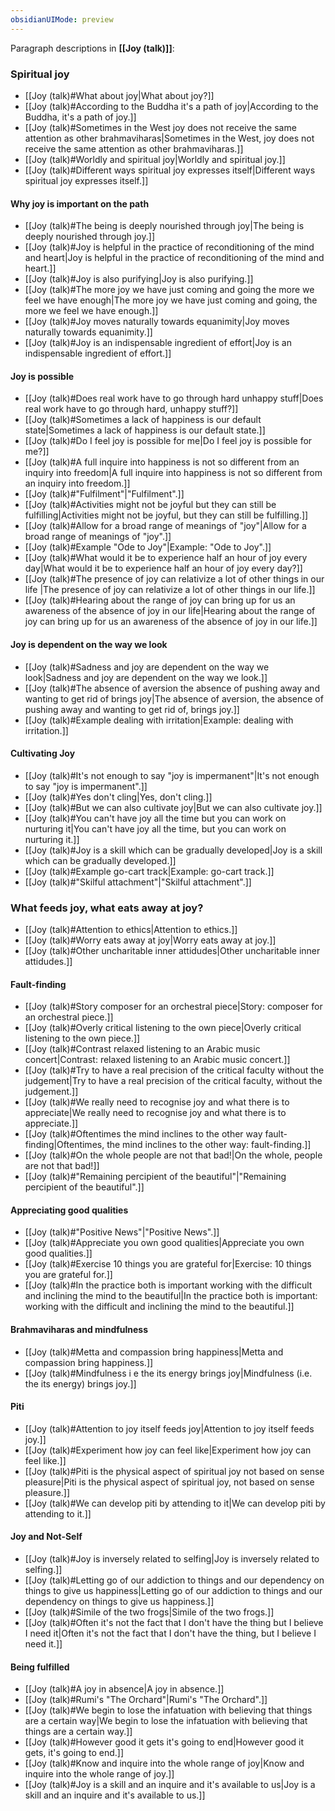 ```yaml
---
obsidianUIMode: preview
---
```

Paragraph descriptions in **[[Joy (talk)]]**:
### Spiritual joy
- [[Joy (talk)#What about joy|What about joy?]]
- [[Joy (talk)#According to the Buddha it's a path of joy|According to the Buddha, it's a path of joy.]]
- [[Joy (talk)#Sometimes in the West joy does not receive the same attention as other brahmaviharas|Sometimes in the West, joy does not receive the same attention as other brahmaviharas.]]
- [[Joy (talk)#Worldly and spiritual joy|Worldly and spiritual joy.]]
- [[Joy (talk)#Different ways spiritual joy expresses itself|Different ways spiritual joy expresses itself.]]
#### Why joy is important on the path
- [[Joy (talk)#The being is deeply nourished through joy|The being is deeply nourished through joy.]]
- [[Joy (talk)#Joy is helpful in the practice of reconditioning of the mind and heart|Joy is helpful in the practice of reconditioning of the mind and heart.]]
- [[Joy (talk)#Joy is also purifying|Joy is also purifying.]]
- [[Joy (talk)#The more joy we have just coming and going the more we feel we have enough|The more joy we have just coming and going, the more we feel we have enough.]]
- [[Joy (talk)#Joy moves naturally towards equanimity|Joy moves naturally towards equanimity.]]
- [[Joy (talk)#Joy is an indispensable ingredient of effort|Joy is an indispensable ingredient of effort.]]
#### Joy is possible
- [[Joy (talk)#Does real work have to go through hard unhappy stuff|Does real work have to go through hard, unhappy stuff?]]
- [[Joy (talk)#Sometimes a lack of happiness is our default state|Sometimes a lack of happiness is our default state.]]
- [[Joy (talk)#Do I feel joy is possible for me|Do I feel joy is possible for me?]]
- [[Joy (talk)#A full inquire into happiness is not so different from an inquiry into freedom|A full inquire into happiness is not so different from an inquiry into freedom.]]
- [[Joy (talk)#"Fulfilment"|"Fulfilment".]]
- [[Joy (talk)#Activities might not be joyful but they can still be fulfilling|Activities might not be joyful, but they can still be fulfilling.]]
- [[Joy (talk)#Allow for a broad range of meanings of "joy"|Allow for a broad range of meanings of "joy".]]
- [[Joy (talk)#Example "Ode to Joy"|Example: "Ode to Joy".]]
- [[Joy (talk)#What would it be to experience half an hour of joy every day|What would it be to experience half an hour of joy every day?]]
- [[Joy (talk)#The presence of joy can relativize a lot of other things in our life |The presence of joy can relativize a lot of other things in our life.]]
- [[Joy (talk)#Hearing about the range of joy can bring up for us an awareness of the absence of joy in our life|Hearing about the range of joy can bring up for us an awareness of the absence of joy in our life.]]
#### Joy is dependent on the way we look
- [[Joy (talk)#Sadness and joy are dependent on the way we look|Sadness and joy are dependent on the way we look.]]
- [[Joy (talk)#The absence of aversion the absence of pushing away and wanting to get rid of brings joy|The absence of aversion, the absence of pushing away and wanting to get rid of, brings joy.]]
- [[Joy (talk)#Example dealing with irritation|Example: dealing with irritation.]]
#### Cultivating Joy
- [[Joy (talk)#It's not enough to say "joy is impermanent"|It's not enough to say "joy is impermanent".]]
- [[Joy (talk)#Yes don't cling|Yes, don't cling.]]
- [[Joy (talk)#But we can also cultivate joy|But we can also cultivate joy.]]
- [[Joy (talk)#You can't have joy all the time but you can work on nurturing it|You can't have joy all the time, but you can work on nurturing it.]]
- [[Joy (talk)#Joy is a skill which can be gradually developed|Joy is a skill which can be gradually developed.]]
- [[Joy (talk)#Example go-cart track|Example: go-cart track.]]
- [[Joy (talk)#"Skilful attachment"|"Skilful attachment".]]
### What feeds joy, what eats away at joy?
- [[Joy (talk)#Attention to ethics|Attention to ethics.]]
- [[Joy (talk)#Worry eats away at joy|Worry eats away at joy.]]
- [[Joy (talk)#Other uncharitable inner attidudes|Other uncharitable inner attidudes.]]
#### Fault-finding
- [[Joy (talk)#Story composer for an orchestral piece|Story: composer for an orchestral piece.]]
- [[Joy (talk)#Overly critical listening to the own piece|Overly critical listening to the own piece.]]
- [[Joy (talk)#Contrast relaxed listening to an Arabic music concert|Contrast: relaxed listening to an Arabic music concert.]]
- [[Joy (talk)#Try to have a real precision of the critical faculty without the judgement|Try to have a real precision of the critical faculty, without the judgement.]]
- [[Joy (talk)#We really need to recognise joy and what there is to appreciate|We really need to recognise joy and what there is to appreciate.]]
- [[Joy (talk)#Oftentimes the mind inclines to the other way fault-finding|Oftentimes, the mind inclines to the other way: fault-finding.]]
- [[Joy (talk)#On the whole people are not that bad!|On the whole, people are not that bad!]]
- [[Joy (talk)#"Remaining percipient of the beautiful"|"Remaining percipient of the beautiful".]]
#### Appreciating good qualities
- [[Joy (talk)#"Positive News"|"Positive News".]]
- [[Joy (talk)#Appreciate you own good qualities|Appreciate you own good qualities.]]
- [[Joy (talk)#Exercise 10 things you are grateful for|Exercise: 10 things you are grateful for.]]
- [[Joy (talk)#In the practice both is important working with the difficult and inclining the mind to the beautiful|In the practice both is important: working with the difficult and inclining the mind to the beautiful.]]
#### Brahmaviharas and mindfulness
- [[Joy (talk)#Metta and compassion bring happiness|Metta and compassion bring happiness.]]
- [[Joy (talk)#Mindfulness i e the its energy brings joy|Mindfulness (i.e. the its energy) brings joy.]]
#### Piti
- [[Joy (talk)#Attention to joy itself feeds joy|Attention to joy itself feeds joy.]]
- [[Joy (talk)#Experiment how joy can feel like|Experiment how joy can feel like.]]
- [[Joy (talk)#Piti is the physical aspect of spiritual joy not based on sense pleasure|Piti is the physical aspect of spiritual joy, not based on sense pleasure.]]
- [[Joy (talk)#We can develop piti by attending to it|We can develop piti by attending to it.]]
#### Joy and Not-Self
- [[Joy (talk)#Joy is inversely related to selfing|Joy is inversely related to selfing.]]
- [[Joy (talk)#Letting go of our addiction to things and our dependency on things to give us happiness|Letting go of our addiction to things and our dependency on things to give us happiness.]]
- [[Joy (talk)#Simile of the two frogs|Simile of the two frogs.]]
- [[Joy (talk)#Often it's not the fact that I don't have the thing but I believe I need it|Often it's not the fact that I don't have the thing, but I believe I need it.]]
#### Being fulfilled
- [[Joy (talk)#A joy in absence|A joy in absence.]]
- [[Joy (talk)#Rumi's "The Orchard"|Rumi's "The Orchard".]]
- [[Joy (talk)#We begin to lose the infatuation with believing that things are a certain way|We begin to lose the infatuation with believing that things are a certain way.]]
- [[Joy (talk)#However good it gets it's going to end|However good it gets, it's going to end.]]
- [[Joy (talk)#Know and inquire into the whole range of joy|Know and inquire into the whole range of joy.]]
- [[Joy (talk)#Joy is a skill and an inquire and it's available to us|Joy is a skill and an inquire and it's available to us.]]
